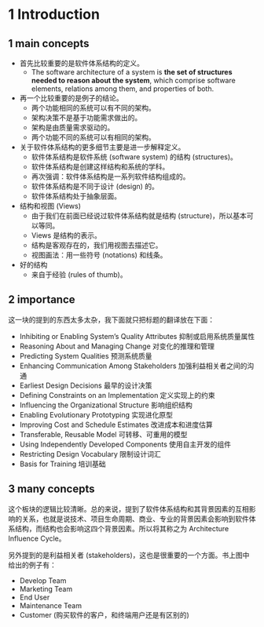 # 1 Introduction

## 1 main concepts

- 首先比较重要的是软件体系结构的定义。
  - The software architecture of a system is **the set of structures needed to reason about the system**, which comprise software elements, relations among them, and properties of both.
- 再一个比较重要的是例子的结论。
  - 两个功能相同的系统可以有不同的架构。
  - 架构决策不是基于功能需求做出的。
  - 架构是由质量需求驱动的。
  - 两个功能不同的系统可以有相同的架构。
- 关于软件体系结构的更多细节主要是进一步解释定义。
  - 软件体系结构是软件系统 (software system) 的结构 (structures)。
  - 软件体系结构是创建这样结构和系统的学科。
  - 再次强调：软件体系结构是一系列软件结构组成的。
  - 软件体系结构是不同于设计 (design) 的。
  - 软件体系结构处于抽象层面。
- 结构和视图 (Views)
  - 由于我们在前面已经说过软件体系结构就是结构 (structure)，所以基本可以等同。
  - Views 是结构的表示。
  - 结构是客观存在的，我们用视图去描述它。
  - 视图画法：用一些符号 (notations) 和线条。
- 好的结构
  - 来自于经验 (rules of thumb)。

## 2 importance

这一块的提到的东西太多太杂，我下面就只把标题的翻译放在下面：

- Inhibiting or Enabling System’s Quality Attributes 抑制或启用系统质量属性
- Reasoning About and Managing Change 对变化的推理和管理
- Predicting System Qualities 预测系统质量
- Enhancing Communication Among Stakeholders 加强利益相关者之间的沟通
- Earliest Design Decisions 最早的设计决策
- Defining Constraints on an Implementation 定义实现上的约束
- Influencing the Organizational Structure 影响组织结构
- Enabling Evolutionary Prototyping 实现进化原型
- Improving Cost and Schedule Estimates 改进成本和进度估算
- Transferable, Reusable Model 可转移、可重用的模型
- Using Independently Developed Components 使用自主开发的组件
- Restricting Design Vocabulary 限制设计词汇
- Basis for Training 培训基础

## 3 many concepts

这个板块的逻辑比较清晰。总的来说，提到了软件体系结构和其背景因素的互相影响的关系，也就是说技术、项目生命周期、商业、专业的背景因素会影响到软件体系结构，而结构也会影响这四个背景因素。所以将其称之为 Architecture Influence Cycle。

另外提到的是利益相关者 (stakeholders)，这也是很重要的一个方面。书上图中给出的例子有：

- Develop Team
- Marketing Team
- End User
- Maintenance Team
- Customer (购买软件的客户，和终端用户还是有区别的)

